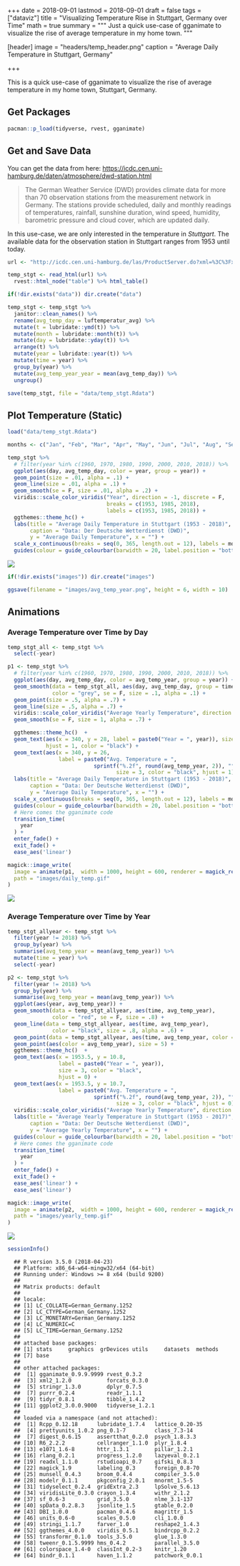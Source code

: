 +++
date = 2018-09-01
lastmod = 2018-09-01
draft = false
tags = ["dataviz"]
title = "Visualizing Temperature Rise in Stuttgart, Germany over Time"
math = true
summary = """
Just a quick use-case of gganimate to visualize the rise of average temperature in my home town.
"""

[header]
image = "headers/temp_header.png"
caption = "Average Daily Temperature in Stuttgart, Germany"

+++


This is a quick use-case of gganimate to visualize the rise of average temperature in my home town, Stuttgart, Germany.

## Get Packages

``` r
pacman::p_load(tidyverse, rvest, gganimate)
```

## Get and Save Data

You can get the data from here: https://icdc.cen.uni-hamburg.de/daten/atmosphere/dwd-station.html

> The German Weather Service (DWD) provides climate data for more than 70 observation stations from the measurement network in Germany. The stations provide scheduled, daily and monthly readings of temperatures, rainfall, sunshine duration, wind speed, humidity, barometric pressure and cloud cover, which are updated daily.

In this use-case, we are only interested in the temperature in *Stuttgart*. The available data for the observation station in Stuttgart ranges from 1953 until today.

``` r
url <- "http://icdc.cen.uni-hamburg.de/las/ProductServer.do?xml=%3C%3Fxml+version%3D%221.0%22%3F%3E%3ClasRequest+href%3D%22file%3Alas.xml%22%3E%3Clink+match%3D%22%2Flasdata%2Foperations%2Foperation%5B%40ID%3D%27DBExtractRowset%27%5D%22%3E%3C%2Flink%3E%3Cproperties%3E%3Cferret%3E%3Ccomponents%3E+grw_m+antdyn_m+greendyn_m+antsmb_m+ocn_m+greensmb_m+glac_m+gia_m%3C%2Fcomponents%3E%3Cview%3Exy%3C%2Fview%3E%3C%2Fferret%3E%3C%2Fproperties%3E%3Cargs%3E%3Cconstraint+id%3D%22undefined%22+type%3D%22text%22%3E%3Cv%3EStations_Kennziffer%3C%2Fv%3E%3Cv%3E%253D%3C%2Fv%3E%3Cv%3E10738%3C%2Fv%3E%3C%2Fconstraint%3E%3Clink+match%3D%22%2Flasdata%2Fdatasets%2Fdwd_data%2Fvariables%2Favg_temp_day%22%3E%3C%2Flink%3E%3Cregion%3E%3Crange+type%3D%22t%22+low%3D%2201-Jan-1876%22+high%3D%2227-Aug-2018%22%3E%3C%2Frange%3E%3Crange+type%3D%22x%22+low%3D%220%22+high%3D%2224%22%3E%3C%2Frange%3E%3Crange+type%3D%22y%22+low%3D%2240%22+high%3D%2259%22%3E%3C%2Frange%3E%3C%2Fregion%3E%3C%2Fargs%3E%3C%2FlasRequest%3E"

temp_stgt <- read_html(url) %>% 
  rvest::html_node("table") %>% html_table()

if(!dir.exists("data")) dir.create("data")

temp_stgt <- temp_stgt %>% 
  janitor::clean_names() %>% 
  rename(avg_temp_day = luftemperatur_avg) %>% 
  mutate(t = lubridate::ymd(t)) %>% 
  mutate(month = lubridate::month(t)) %>% 
  mutate(day = lubridate::yday(t)) %>% 
  arrange(t) %>% 
  mutate(year = lubridate::year(t)) %>% 
  mutate(time = year) %>% 
  group_by(year) %>% 
  mutate(avg_temp_year_year = mean(avg_temp_day)) %>% 
  ungroup()

save(temp_stgt, file = "data/temp_stgt.Rdata")
```

## Plot Temperature (Static)

``` r
load("data/temp_stgt.Rdata")

months <- c("Jan", "Feb", "Mar", "Apr", "May", "Jun", "Jul", "Aug", "Sep", "Oct", "Nov", "Dec")

temp_stgt %>% 
  # filter(year %in% c(1960, 1970, 1980, 1990, 2000, 2010, 2018)) %>% 
  ggplot(aes(day, avg_temp_day, color = year, group = year)) +
  geom_point(size = .01, alpha = .1) +
  geom_line(size = .01, alpha = .1) +
  geom_smooth(se = F, size = .01, alpha = .2) +
  viridis::scale_color_viridis("Year", direction = -1, discrete = F,
                               breaks = c(1953, 1985, 2018),
                               labels = c(1953, 1985, 2018)) +
  ggthemes::theme_hc() +
  labs(title = "Average Daily Temperature in Stuttgart (1953 - 2018)", 
       caption = "Data: Der Deutsche Wetterdienst (DWD)",
       y = "Average Daily Temperature", x = "") +
  scale_x_continuous(breaks = seq(0, 365, length.out = 12), labels = months) +
  guides(colour = guide_colourbar(barwidth = 20, label.position = "bottom"))
```

[![](https://github.com/favstats/temperature_viz/blob/master/images/avg_temp_year.png?raw=true)](https://github.com/favstats/temperature_viz/blob/master/images/avg_temp_year.png?raw=true) 


``` r
if(!dir.exists("images")) dir.create("images")

ggsave(filename = "images/avg_temp_year.png", height = 6, width = 10)
```

## Animations

### Average Temperature over Time by Day

``` r
temp_stgt_all <- temp_stgt %>% 
  select(-year)

p1 <- temp_stgt %>% 
  # filter(year %in% c(1960, 1970, 1980, 1990, 2000, 2010, 2018)) %>% 
  ggplot(aes(day, avg_temp_day, color = avg_temp_year, group = year)) +
  geom_smooth(data = temp_stgt_all, aes(day, avg_temp_day, group = time), 
              color = "grey", se = F, size = .1, alpha = .1) +
  geom_point(size = .5, alpha = .7) +
  geom_line(size = .5, alpha = .7) +  
  viridis::scale_color_viridis("Average Yearly Temperature", direction = -1, discrete = F) +
  geom_smooth(se = F, size = 1, alpha = .7) +

  ggthemes::theme_hc()  +
  geom_text(aes(x = 340, y = 28, label = paste0("Year = ", year)), size = 3, 
            hjust = 1, color = "black") +
  geom_text(aes(x = 340, y = 26, 
                label = paste0("Avg. Temperature = ", 
                           sprintf("%.2f", round(avg_temp_year, 2)), "°C")), 
                                  size = 3, color = "black", hjust = 1) +
  labs(title = "Average Daily Temperature in Stuttgart (1953 - 2018)", 
       caption = "Data: Der Deutsche Wetterdienst (DWD)",
       y = "Average Daily Temperature", x = "") +
  scale_x_continuous(breaks = seq(0, 365, length.out = 12), labels = months) +
  guides(colour = guide_colourbar(barwidth = 20, label.position = "bottom")) +
  # Here comes the gganimate code
  transition_time(
    year
  ) +
  enter_fade() + 
  exit_fade() +
  ease_aes('linear')

magick::image_write(
  image = animate(p1,  width = 1000, height = 600, renderer = magick_renderer(), length = 45), 
  path = "images/daily_temp.gif"
)
```


[![](https://github.com/favstats/temperature_viz/blob/master/images/daily_temp.gif?raw=true)](https://github.com/favstats/temperature_viz/blob/master/images/daily_temp.gif?raw=true) 

### Average Temperature over Time by Year

``` r
temp_stgt_allyear <- temp_stgt %>% 
  filter(year != 2018) %>%
  group_by(year) %>% 
  summarise(avg_temp_year = mean(avg_temp_year)) %>% 
  mutate(time = year) %>% 
  select(-year)

p2 <- temp_stgt %>% 
  filter(year != 2018) %>%
  group_by(year) %>% 
  summarise(avg_temp_year = mean(avg_temp_year)) %>% 
  ggplot(aes(year, avg_temp_year)) +
  geom_smooth(data = temp_stgt_allyear, aes(time, avg_temp_year), 
              color = "red", se = F, size = .8) +
  geom_line(data = temp_stgt_allyear, aes(time, avg_temp_year), 
              color = "black", size = .8, alpha = .6) +
  geom_point(data = temp_stgt_allyear, aes(time, avg_temp_year, color = avg_temp_year), size = 2.5) +
  geom_point(aes(color = avg_temp_year), size = 5) +
  ggthemes::theme_hc()  +
  geom_text(aes(x = 1953.5, y = 10.8, 
                label = paste0("Year = ", year)), 
                size = 3, color = "black",
                hjust = 0) +
  geom_text(aes(x = 1953.5, y = 10.7, 
                label = paste0("Avg. Temperature = ", 
                           sprintf("%.2f", round(avg_temp_year, 2)), "°C")), 
                                  size = 3, color = "black", hjust = 0) +
  viridis::scale_color_viridis("Average Yearly Temperature", direction = -1, discrete = F)  +
  labs(title = "Average Yearly Temperature in Stuttgart (1953 - 2017)", 
       caption = "Data: Der Deutsche Wetterdienst (DWD)",
       y = "Average Yearly Temperature", x = "") +
  guides(colour = guide_colourbar(barwidth = 20, label.position = "bottom")) +
  # Here comes the gganimate code
  transition_time(
    year
  ) +
  enter_fade() + 
  exit_fade() +
  ease_aes('linear') +
  ease_aes('linear')

magick::image_write(
  image = animate(p2,  width = 1000, height = 600, renderer = magick_renderer(), length = 45), 
  path = "images/yearly_temp.gif"
)
```


[![](https://github.com/favstats/temperature_viz/blob/master/images/yearly_temp.gif?raw=true)](https://github.com/favstats/temperature_viz/blob/master/images/yearly_temp.gif?raw=true) 

``` r
sessionInfo()
```

      ## R version 3.5.0 (2018-04-23)
      ## Platform: x86_64-w64-mingw32/x64 (64-bit)
      ## Running under: Windows >= 8 x64 (build 9200)
      ## 
      ## Matrix products: default
      ## 
      ## locale:
      ## [1] LC_COLLATE=German_Germany.1252 
      ## [2] LC_CTYPE=German_Germany.1252   
      ## [3] LC_MONETARY=German_Germany.1252
      ## [4] LC_NUMERIC=C                   
      ## [5] LC_TIME=German_Germany.1252    
      ## 
      ## attached base packages:
      ## [1] stats     graphics  grDevices utils     datasets  methods  
      ## [7] base     
      ## 
      ## other attached packages:
      ##  [1] gganimate_0.9.9.9999 rvest_0.3.2         
      ##  [3] xml2_1.2.0           forcats_0.3.0       
      ##  [5] stringr_1.3.0        dplyr_0.7.5         
      ##  [7] purrr_0.2.4          readr_1.1.1         
      ##  [9] tidyr_0.8.1          tibble_1.4.2        
      ## [11] ggplot2_3.0.0.9000   tidyverse_1.2.1     
      ## 
      ## loaded via a namespace (and not attached):
      ##  [1] Rcpp_0.12.18      lubridate_1.7.4   lattice_0.20-35  
      ##  [4] prettyunits_1.0.2 png_0.1-7         class_7.3-14     
      ##  [7] digest_0.6.15     assertthat_0.2.0  psych_1.8.3.3    
      ## [10] R6_2.2.2          cellranger_1.1.0  plyr_1.8.4       
      ## [13] e1071_1.6-8       httr_1.3.1        pillar_1.2.1     
      ## [16] rlang_0.2.1       progress_1.2.0    lazyeval_0.2.1   
      ## [19] readxl_1.1.0      rstudioapi_0.7    gifski_0.8.3     
      ## [22] magick_1.9        labeling_0.3      foreign_0.8-70   
      ## [25] munsell_0.4.3     broom_0.4.4       compiler_3.5.0   
      ## [28] modelr_0.1.1      pkgconfig_2.0.1   mnormt_1.5-5     
      ## [31] tidyselect_0.2.4  gridExtra_2.3     lpSolve_5.6.13   
      ## [34] viridisLite_0.3.0 crayon_1.3.4      withr_2.1.2      
      ## [37] sf_0.6-3          grid_3.5.0        nlme_3.1-137     
      ## [40] spData_0.2.8.3    jsonlite_1.5      gtable_0.2.0     
      ## [43] DBI_1.0.0         pacman_0.4.6      magrittr_1.5     
      ## [46] units_0.6-0       scales_0.5.0      cli_1.0.0        
      ## [49] stringi_1.1.7     farver_1.0        reshape2_1.4.3   
      ## [52] ggthemes_4.0.0    viridis_0.5.1     bindrcpp_0.2.2   
      ## [55] transformr_0.1.0  tools_3.5.0       glue_1.3.0       
      ## [58] tweenr_0.1.5.9999 hms_0.4.2         parallel_3.5.0   
      ## [61] colorspace_1.4-0  classInt_0.2-3    knitr_1.20       
      ## [64] bindr_0.1.1       haven_1.1.2       patchwork_0.0.1       